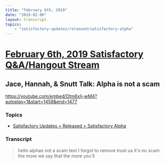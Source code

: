 ```yaml
---
title: "February 6th, 2019"
date: "2019-02-06"
layout: transcript
topics: 
    - "satisfactory-updates/released/satisfactory-alpha"
---
```

# [February 6th, 2019 Satisfactory Q&A/Hangout Stream](../2019-02-06.md)
## Jace, Hannah, & Snutt Talk: Alpha is not a scam
https://youtube.com/embed/Dtm6xIj-wM4?autoplay=1&start=1458&end=1477
### Topics
* [Satisfactory Updates > Released > Satisfactory Alpha](../topics/satisfactory-updates/released/satisfactory-alpha.md)

### Transcript

> hello alphas not a scam text I forgot to
> remove trust us it's no scam
> the more we say that the more you'll
